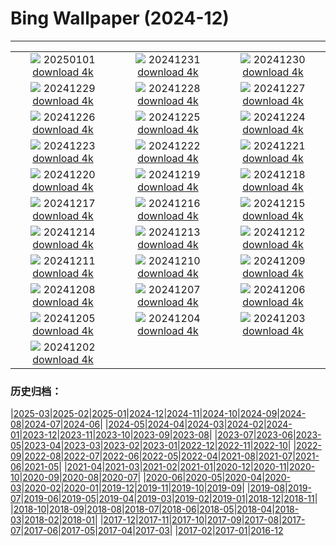 # Bing Wallpaper (2024-12)
**************
| | | |
| :----: | :----: | :----: |
| ![](https://www.bing.com/th?id=OHR.PolarBearSwim_EN-IN5843834952_1920x1080.jpg) 20250101 [download 4k](https://www.bing.com/th?id=OHR.PolarBearSwim_EN-IN5843834952_UHD.jpg) | ![](https://www.bing.com/th?id=OHR.RioNewYear_EN-IN5477298039_1920x1080.jpg) 20241231 [download 4k](https://www.bing.com/th?id=OHR.RioNewYear_EN-IN5477298039_UHD.jpg) | ![](https://www.bing.com/th?id=OHR.MountFieldNP_EN-IN2502905267_1920x1080.jpg) 20241230 [download 4k](https://www.bing.com/th?id=OHR.MountFieldNP_EN-IN2502905267_UHD.jpg) |
| ![](https://www.bing.com/th?id=OHR.BorobudurBells_EN-IN4195556883_1920x1080.jpg) 20241229 [download 4k](https://www.bing.com/th?id=OHR.BorobudurBells_EN-IN4195556883_UHD.jpg) | ![](https://www.bing.com/th?id=OHR.DudhsagarFalls_EN-IN8941732838_1920x1080.jpg) 20241228 [download 4k](https://www.bing.com/th?id=OHR.DudhsagarFalls_EN-IN8941732838_UHD.jpg) | ![](https://www.bing.com/th?id=OHR.LakeBledSnow_EN-IN8178018929_1920x1080.jpg) 20241227 [download 4k](https://www.bing.com/th?id=OHR.LakeBledSnow_EN-IN8178018929_UHD.jpg) |
| ![](https://www.bing.com/th?id=OHR.MouseholeXmas_EN-IN6968521248_1920x1080.jpg) 20241226 [download 4k](https://www.bing.com/th?id=OHR.MouseholeXmas_EN-IN6968521248_UHD.jpg) | ![](https://www.bing.com/th?id=OHR.ReindeerTrio_EN-IN0167081195_1920x1080.jpg) 20241225 [download 4k](https://www.bing.com/th?id=OHR.ReindeerTrio_EN-IN0167081195_UHD.jpg) | ![](https://www.bing.com/th?id=OHR.SantaSnowglobe_EN-IN0656724477_1920x1080.jpg) 20241224 [download 4k](https://www.bing.com/th?id=OHR.SantaSnowglobe_EN-IN0656724477_UHD.jpg) |
| ![](https://www.bing.com/th?id=OHR.DhamekStupa_EN-IN0403888448_1920x1080.jpg) 20241223 [download 4k](https://www.bing.com/th?id=OHR.DhamekStupa_EN-IN0403888448_UHD.jpg) | ![](https://www.bing.com/th?id=OHR.CrystalPier_EN-IN1061631248_1920x1080.jpg) 20241222 [download 4k](https://www.bing.com/th?id=OHR.CrystalPier_EN-IN1061631248_UHD.jpg) | ![](https://www.bing.com/th?id=OHR.SolsticeHalo_EN-IN0859597164_1920x1080.jpg) 20241221 [download 4k](https://www.bing.com/th?id=OHR.SolsticeHalo_EN-IN0859597164_UHD.jpg) |
| ![](https://www.bing.com/th?id=OHR.SantaClausVillage_EN-IN8131344842_1920x1080.jpg) 20241220 [download 4k](https://www.bing.com/th?id=OHR.SantaClausVillage_EN-IN8131344842_UHD.jpg) | ![](https://www.bing.com/th?id=OHR.SibiuRomania_EN-IN1994356758_1920x1080.jpg) 20241219 [download 4k](https://www.bing.com/th?id=OHR.SibiuRomania_EN-IN1994356758_UHD.jpg) | ![](https://www.bing.com/th?id=OHR.NutcrackerBallet_EN-IN5416156608_1920x1080.jpg) 20241218 [download 4k](https://www.bing.com/th?id=OHR.NutcrackerBallet_EN-IN5416156608_UHD.jpg) |
| ![](https://www.bing.com/th?id=OHR.ReinefjordenNorway_EN-IN1479907327_1920x1080.jpg) 20241217 [download 4k](https://www.bing.com/th?id=OHR.ReinefjordenNorway_EN-IN1479907327_UHD.jpg) | ![](https://www.bing.com/th?id=OHR.SalzburgSnow_EN-IN9939957339_1920x1080.jpg) 20241216 [download 4k](https://www.bing.com/th?id=OHR.SalzburgSnow_EN-IN9939957339_UHD.jpg) | ![](https://www.bing.com/th?id=OHR.MisurinaLake_EN-IN9075982875_1920x1080.jpg) 20241215 [download 4k](https://www.bing.com/th?id=OHR.MisurinaLake_EN-IN9075982875_UHD.jpg) |
| ![](https://www.bing.com/th?id=OHR.NorthernHawkOwl_EN-IN5021019692_1920x1080.jpg) 20241214 [download 4k](https://www.bing.com/th?id=OHR.NorthernHawkOwl_EN-IN5021019692_UHD.jpg) | ![](https://www.bing.com/th?id=OHR.ChristmasBudapest_EN-IN6422339047_1920x1080.jpg) 20241213 [download 4k](https://www.bing.com/th?id=OHR.ChristmasBudapest_EN-IN6422339047_UHD.jpg) | ![](https://www.bing.com/th?id=OHR.WildPoinsettia_EN-IN3091252841_1920x1080.jpg) 20241212 [download 4k](https://www.bing.com/th?id=OHR.WildPoinsettia_EN-IN3091252841_UHD.jpg) |
| ![](https://www.bing.com/th?id=OHR.DolomitesSky_EN-IN3020670588_1920x1080.jpg) 20241211 [download 4k](https://www.bing.com/th?id=OHR.DolomitesSky_EN-IN3020670588_UHD.jpg) | ![](https://www.bing.com/th?id=OHR.CornwallSnow_EN-IN2928995199_1920x1080.jpg) 20241210 [download 4k](https://www.bing.com/th?id=OHR.CornwallSnow_EN-IN2928995199_UHD.jpg) | ![](https://www.bing.com/th?id=OHR.GuanacosChile_EN-IN2873025405_1920x1080.jpg) 20241209 [download 4k](https://www.bing.com/th?id=OHR.GuanacosChile_EN-IN2873025405_UHD.jpg) |
| ![](https://www.bing.com/th?id=OHR.ReopeningNotreDame_EN-IN2799650925_1920x1080.jpg) 20241208 [download 4k](https://www.bing.com/th?id=OHR.ReopeningNotreDame_EN-IN2799650925_UHD.jpg) | ![](https://www.bing.com/th?id=OHR.OrchhaFort_EN-IN5765082916_1920x1080.jpg) 20241207 [download 4k](https://www.bing.com/th?id=OHR.OrchhaFort_EN-IN5765082916_UHD.jpg) | ![](https://www.bing.com/th?id=OHR.HelsinkiDusk_EN-IN5970913809_1920x1080.jpg) 20241206 [download 4k](https://www.bing.com/th?id=OHR.HelsinkiDusk_EN-IN5970913809_UHD.jpg) |
| ![](https://www.bing.com/th?id=OHR.MonoTufa_EN-IN2578939152_1920x1080.jpg) 20241205 [download 4k](https://www.bing.com/th?id=OHR.MonoTufa_EN-IN2578939152_UHD.jpg) | ![](https://www.bing.com/th?id=OHR.NavyDayIN_EN-IN0092273094_1920x1080.jpg) 20241204 [download 4k](https://www.bing.com/th?id=OHR.NavyDayIN_EN-IN0092273094_UHD.jpg) | ![](https://www.bing.com/th?id=OHR.JaipurFort_EN-IN9564090681_1920x1080.jpg) 20241203 [download 4k](https://www.bing.com/th?id=OHR.JaipurFort_EN-IN9564090681_UHD.jpg) |
| ![](https://www.bing.com/th?id=OHR.SnowMoose_EN-IN2006473446_1920x1080.jpg) 20241202 [download 4k](https://www.bing.com/th?id=OHR.SnowMoose_EN-IN2006473446_UHD.jpg) |  |  |

### 历史归档：

|[2025-03](bing/2025-03/2025-03.md)|[2025-02](bing/2025-02/2025-02.md)|[2025-01](bing/2025-01/2025-01.md)|[2024-12](bing/2024-12/2024-12.md)|[2024-11](bing/2024-11/2024-11.md)|[2024-10](bing/2024-10/2024-10.md)|[2024-09](bing/2024-09/2024-09.md)|[2024-08](bing/2024-08/2024-08.md)|[2024-07](bing/2024-07/2024-07.md)|[2024-06](bing/2024-06/2024-06.md)|
|[2024-05](bing/2024-05/2024-05.md)|[2024-04](bing/2024-04/2024-04.md)|[2024-03](bing/2024-03/2024-03.md)|[2024-02](bing/2024-02/2024-02.md)|[2024-01](bing/2024-01/2024-01.md)|[2023-12](bing/2023-12/2023-12.md)|[2023-11](bing/2023-11/2023-11.md)|[2023-10](bing/2023-10/2023-10.md)|[2023-09](bing/2023-09/2023-09.md)|[2023-08](bing/2023-08/2023-08.md)|
|[2023-07](bing/2023-07/2023-07.md)|[2023-06](bing/2023-06/2023-06.md)|[2023-05](bing/2023-05/2023-05.md)|[2023-04](bing/2023-04/2023-04.md)|[2023-03](bing/2023-03/2023-03.md)|[2023-02](bing/2023-02/2023-02.md)|[2023-01](bing/2023-01/2023-01.md)|[2022-12](bing/2022-12/2022-12.md)|[2022-11](bing/2022-11/2022-11.md)|[2022-10](bing/2022-10/2022-10.md)|
|[2022-09](bing/2022-09/2022-09.md)|[2022-08](bing/2022-08/2022-08.md)|[2022-07](bing/2022-07/2022-07.md)|[2022-06](bing/2022-06/2022-06.md)|[2022-05](bing/2022-05/2022-05.md)|[2022-04](bing/2022-04/2022-04.md)|[2021-08](bing/2021-08/2021-08.md)|[2021-07](bing/2021-07/2021-07.md)|[2021-06](bing/2021-06/2021-06.md)|[2021-05](bing/2021-05/2021-05.md)|
|[2021-04](bing/2021-04/2021-04.md)|[2021-03](bing/2021-03/2021-03.md)|[2021-02](bing/2021-02/2021-02.md)|[2021-01](bing/2021-01/2021-01.md)|[2020-12](bing/2020-12/2020-12.md)|[2020-11](bing/2020-11/2020-11.md)|[2020-10](bing/2020-10/2020-10.md)|[2020-09](bing/2020-09/2020-09.md)|[2020-08](bing/2020-08/2020-08.md)|[2020-07](bing/2020-07/2020-07.md)|
|[2020-06](bing/2020-06/2020-06.md)|[2020-05](bing/2020-05/2020-05.md)|[2020-04](bing/2020-04/2020-04.md)|[2020-03](bing/2020-03/2020-03.md)|[2020-02](bing/2020-02/2020-02.md)|[2020-01](bing/2020-01/2020-01.md)|[2019-12](bing/2019-12/2019-12.md)|[2019-11](bing/2019-11/2019-11.md)|[2019-10](bing/2019-10/2019-10.md)|[2019-09](bing/2019-09/2019-09.md)|
|[2019-08](bing/2019-08/2019-08.md)|[2019-07](bing/2019-07/2019-07.md)|[2019-06](bing/2019-06/2019-06.md)|[2019-05](bing/2019-05/2019-05.md)|[2019-04](bing/2019-04/2019-04.md)|[2019-03](bing/2019-03/2019-03.md)|[2019-02](bing/2019-02/2019-02.md)|[2019-01](bing/2019-01/2019-01.md)|[2018-12](bing/2018-12/2018-12.md)|[2018-11](bing/2018-11/2018-11.md)|
|[2018-10](bing/2018-10/2018-10.md)|[2018-09](bing/2018-09/2018-09.md)|[2018-08](bing/2018-08/2018-08.md)|[2018-07](bing/2018-07/2018-07.md)|[2018-06](bing/2018-06/2018-06.md)|[2018-05](bing/2018-05/2018-05.md)|[2018-04](bing/2018-04/2018-04.md)|[2018-03](bing/2018-03/2018-03.md)|[2018-02](bing/2018-02/2018-02.md)|[2018-01](bing/2018-01/2018-01.md)|
|[2017-12](bing/2017-12/2017-12.md)|[2017-11](bing/2017-11/2017-11.md)|[2017-10](bing/2017-10/2017-10.md)|[2017-09](bing/2017-09/2017-09.md)|[2017-08](bing/2017-08/2017-08.md)|[2017-07](bing/2017-07/2017-07.md)|[2017-06](bing/2017-06/2017-06.md)|[2017-05](bing/2017-05/2017-05.md)|[2017-04](bing/2017-04/2017-04.md)|[2017-03](bing/2017-03/2017-03.md)|
|[2017-02](bing/2017-02/2017-02.md)|[2017-01](bing/2017-01/2017-01.md)|[2016-12](bing/2016-12/2016-12.md)